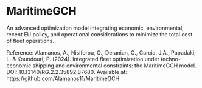 # MaritimeGCH
An advanced optimization model integrating economic, environmental, recent EU policy, and operational considerations to minimize the total cost of fleet operations.


Reference:
Alamanos, A., Nisiforou, O., Deranian, C., Garcia, J.A., Papadaki, L. & Koundouri, P. (2024). Integrated fleet optimization under techno-economic shipping and environmental constraints: the MaritimeGCH model. DOI: 10.13140/RG.2.2.35892.87680. Available at: https://github.com/Alamanos11/MaritimeGCH
